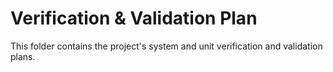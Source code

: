 # Verification & Validation Plan

This folder contains the project's system and unit verification and validation plans.